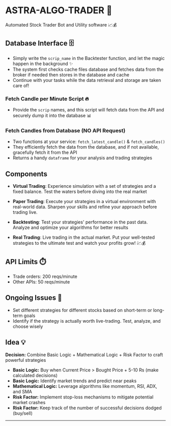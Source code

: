 # ASTRA-ALGO-TRADER 🚀

Automated Stock Trader Bot and Utility software 📈💰

## Database Interface 🗄️

- Simply write the `scrip_name` in the Backtester function, and let the magic happen in the background ✨
- The system first checks cache files database and fetches data from the broker if needed then stores in the database and cache
- Continue with your tasks while the data retrieval and storage are taken care of!

### Fetch Candle per Minute Script 🔥

- Provide the `scrip` names, and this script will fetch data from the API and securely dump it into the database 📊

### Fetch Candles from Database (NO API Request)

- Two functions at your service: `fetch_latest_candle()` & `fetch_candles()`
- They efficiently fetch the data from the database, and if not available, gracefully fetch it from the API
- Returns a handy `dataframe` for your analysis and trading strategies

## Components

- **Virtual Trading**: Experience simulation with a set of strategies and a fixed balance. Test the waters before diving into the real market 

- **Paper Trading**: Execute your strategies in a virtual environment with real-world data. Sharpen your skills and refine your approach before trading live.

- **Backtesting**: Test your strategies' performance in the past data. Analyze and optimize your algorithms for better results

- **Real Trading**: Live trading in the actual market. Put your well-tested strategies to the ultimate test and watch your profits grow! 💹💰

## API Limits ⏱️

- Trade orders: 200 reqs/minute
- Other APIs: 50 reqs/minute

## Ongoing Issues 🚧

- Set different strategies for different stocks based on short-term or long-term goals
- Identify if the strategy is actually worth live-trading. Test, analyze, and choose wisely

## Idea 💡

**Decision:** Combine Basic Logic + Mathematical Logic + Risk Factor to craft powerful strategies

- **Basic Logic:** Buy when Current Price > Bought Price + 5-10 Rs (make calculated decisions)
- **Basic Logic:** Identify market trends and predict near peaks
- **Mathematical Logic:** Leverage algorithms like momentum, RSI, ADX, and SMA
- **Risk Factor:** Implement stop-loss mechanisms to mitigate potential market crashes
- **Risk Factor:** Keep track of the number of successful decisions dodged (buy/sell)


---






